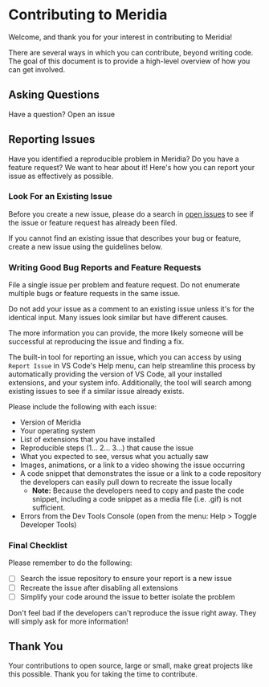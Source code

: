 # Contributing to Meridia

Welcome, and thank you for your interest in contributing to Meridia!

There are several ways in which you can contribute, beyond writing code. The goal of this document is to provide a high-level overview of how you can get involved.

## Asking Questions

Have a question? Open an issue

## Reporting Issues

Have you identified a reproducible problem in Meridia? Do you have a feature request? We want to hear about it! Here's how you can report your issue as effectively as possible.

### Look For an Existing Issue

Before you create a new issue, please do a search in [open issues](https://github.com/MeridiaByMNovus/meridia/issues) to see if the issue or feature request has already been filed.

If you cannot find an existing issue that describes your bug or feature, create a new issue using the guidelines below.

### Writing Good Bug Reports and Feature Requests

File a single issue per problem and feature request. Do not enumerate multiple bugs or feature requests in the same issue.

Do not add your issue as a comment to an existing issue unless it's for the identical input. Many issues look similar but have different causes.

The more information you can provide, the more likely someone will be successful at reproducing the issue and finding a fix.

The built-in tool for reporting an issue, which you can access by using `Report Issue` in VS Code's Help menu, can help streamline this process by automatically providing the version of VS Code, all your installed extensions, and your system info. Additionally, the tool will search among existing issues to see if a similar issue already exists.

Please include the following with each issue:

- Version of Meridia
- Your operating system
- List of extensions that you have installed
- Reproducible steps (1... 2... 3...) that cause the issue
- What you expected to see, versus what you actually saw
- Images, animations, or a link to a video showing the issue occurring
- A code snippet that demonstrates the issue or a link to a code repository the developers can easily pull down to recreate the issue locally
  - **Note:** Because the developers need to copy and paste the code snippet, including a code snippet as a media file (i.e. .gif) is not sufficient.
- Errors from the Dev Tools Console (open from the menu: Help > Toggle Developer Tools)

### Final Checklist

Please remember to do the following:

- [ ] Search the issue repository to ensure your report is a new issue
- [ ] Recreate the issue after disabling all extensions
- [ ] Simplify your code around the issue to better isolate the problem

Don't feel bad if the developers can't reproduce the issue right away. They will simply ask for more information!

## Thank You

Your contributions to open source, large or small, make great projects like this possible. Thank you for taking the time to contribute.
